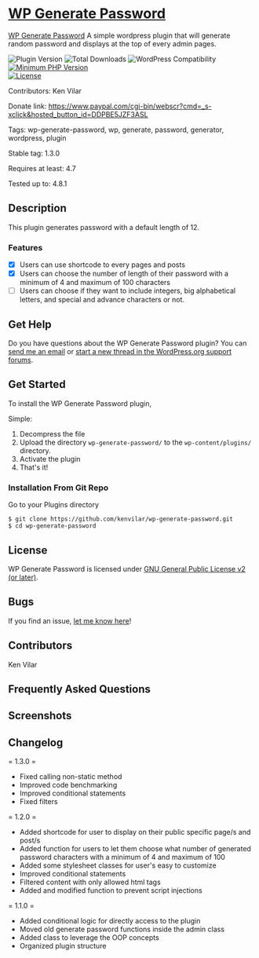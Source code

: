 # [WP Generate Password](https://wordpress.org/plugins/wp-generate-password/)
[WP Generate Password](https://wordpress.org/plugins/wp-generate-password/) A simple wordpress plugin that will generate random password and displays at the top of every admin pages.

![Plugin Version](https://img.shields.io/badge/plugin-v1.3.0-blue.svg) 
![Total Downloads](https://img.shields.io/badge/downloads-less%20than%2010-brightgreen.svg)
![WordPress Compatibility](https://img.shields.io/badge/wordpress-4.8.0%20tested-brightgreen.svg)
[![Minimum PHP Version](https://img.shields.io/badge/php-%3E=%205.2-8892BF.svg)](https://php.net/)  
[![License](https://img.shields.io/badge/license-GPL--2.0+-red.svg)](https://github.com/kenvilar/wp-generate-password/blob/master/LICENSE)

Contributors: Ken Vilar

Donate link: https://www.paypal.com/cgi-bin/webscr?cmd=_s-xclick&hosted_button_id=DDPBE5JZF3ASL

Tags: wp-generate-password, wp, generate, password, generator, wordpress, plugin

Stable tag: 1.3.0

Requires at least: 4.7

Tested up to: 4.8.1

## Description
This plugin generates password with a default length of 12.

### Features ###
* [x] Users can use shortcode to every pages and posts
* [x] Users can choose the number of length of their password with a minimum of 4 and maximum of 100 characters
* [ ] Users can choose if they want to include integers, big alphabetical letters, and special and advance characters or not.

## Get Help

Do you have questions about the WP Generate Password plugin? You can [send me an email](mailto:kenvilar@gmail.com) or [start a new thread in the WordPress.org support forums](https://wordpress.org/support/plugin/wp-generate-password#new-post).

## Get Started

To install the WP Generate Password plugin,

Simple:

1. Decompress the file
2. Upload the directory `wp-generate-password/` to the `wp-content/plugins/` directory.
3. Activate the plugin
4. That's it!

### Installation From Git Repo

Go to your Plugins directory

```
$ git clone https://github.com/kenvilar/wp-generate-password.git
$ cd wp-generate-password
```

## License

WP Generate Password is licensed under [GNU General Public License v2 (or later)](./LICENSE).

## Bugs ##
If you find an issue, [let me know here](https://github.com/kenvilar/wp-generate-password/issues?state=open)!

## Contributors

Ken Vilar

## Frequently Asked Questions

## Screenshots

## Changelog

= 1.3.0 = 
* Fixed calling non-static method
* Improved code benchmarking
* Improved conditional statements
* Fixed filters

= 1.2.0 =
* Added shortcode for user to display on their public specific page/s and post/s
* Added function for users to let them choose what number of generated password characters with a minimum of 4 and maximum of 100
* Added some stylesheet classes for user's easy to customize
* Improved conditional statements
* Filtered content with only allowed html tags
* Added and modified function to prevent script injections

= 1.1.0 =
* Added conditional logic for directly access to the plugin
* Moved old generate password functions inside the admin class
* Added class to leverage the OOP concepts
* Organized plugin structure
